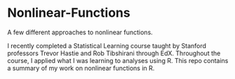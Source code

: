 # Nonlinear-Functions
A few different approaches to nonlinear functions.

I recently completed a Statistical Learning course taught by Stanford professors Trevor Hastie and Rob Tibshirani through EdX.
Throughout the course, I applied what I was learning to analyses using R.
This repo contains a summary of my work on nonlinear functions in R.
